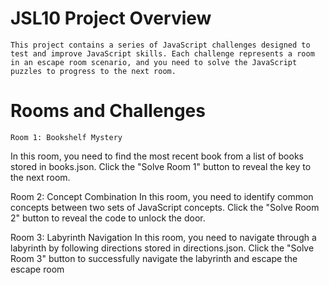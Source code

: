 # JSL10 Project Overview
    This project contains a series of JavaScript challenges designed to test and improve JavaScript skills. Each challenge represents a room in an escape room scenario, and you need to solve the JavaScript puzzles to progress to the next room.

#  Rooms and Challenges
    Room 1: Bookshelf Mystery
In this room, you need to find the most recent book from a list of books stored in books.json. Click the "Solve Room 1" button to reveal the key to the next room.

Room 2: Concept Combination
In this room, you need to identify common concepts between two sets of JavaScript concepts. Click the "Solve Room 2" button to reveal the code to unlock the door.

Room 3: Labyrinth Navigation
In this room, you need to navigate through a labyrinth by following directions stored in directions.json. Click the "Solve Room 3" button to successfully navigate the labyrinth and escape the escape room